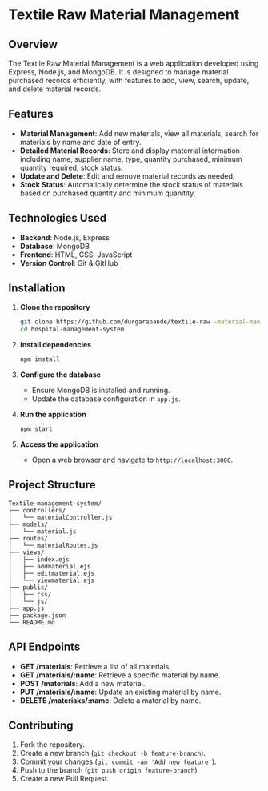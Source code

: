 
# Textile Raw Material Management

## Overview

The Textile  Raw Material  Management  is a web application developed using Express, Node.js, and MongoDB. It is designed to manage material purchased records efficiently, with features to add, view, search, update, and delete material records.

## Features

- **Material Management**: Add new materials, view all materials, search for materials by name and date of entry.
- **Detailed Material Records**: Store and display materrial information including name, supplier name, type, quantity purchased, minimum quantity required, stock status.
- **Update and Delete**: Edit and remove material records as needed.
- **Stock Status**: Automatically determine the stock status of materials based on purchased quantity and minimum quanitity.

## Technologies Used

- **Backend**: Node.js, Express
- **Database**: MongoDB
- **Frontend**: HTML, CSS, JavaScript
- **Version Control**: Git & GitHub

## Installation

1. **Clone the repository**
    ```bash
    git clone https://github.com/durgaraoande/textile-raw -material-management.git
    cd hospital-management-system
    ```

2. **Install dependencies**
    ```bash
    npm install
    ```

3. **Configure the database**
    - Ensure MongoDB is installed and running.
    - Update the database configuration in `app.js`.

4. **Run the application**
    ```bash
    npm start
    ```

5. **Access the application**
    - Open a web browser and navigate to `http://localhost:3000`.

## Project Structure

```
Textile-management-system/
├── controllers/
│   └── materialController.js
├── models/
│   └── material.js
├── routes/
│   └── materialRoutes.js
├── views/
│   ├── index.ejs
│   ├── addmaterial.ejs
│   ├── editmaterial.ejs
│   └── viewmaterial.ejs
├── public/
│   ├── css/
│   └── js/
├── app.js
├── package.json
└── README.md
```

## API Endpoints

- **GET /materials**: Retrieve a list of all materials.
- **GET /materials/:name**: Retrieve a specific material by name.
- **POST /materials**: Add a new material.
- **PUT /materials/:name**: Update an existing material by name.
- **DELETE /materiaks/:name**: Delete a material by name.

## Contributing

1. Fork the repository.
2. Create a new branch (`git checkout -b feature-branch`).
3. Commit your changes (`git commit -am 'Add new feature'`).
4. Push to the branch (`git push origin feature-branch`).
5. Create a new Pull Request.

